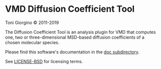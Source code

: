VMD Diffusion Coefficient Tool
================================

Toni Giorgino © 2011-2019

The Diffusion Coefficient Tool is an analysis plugin for VMD that
computes one, two or three-dimensional MSD-based diffusion
coefficients of a chosen molecular species.

Please find this software's documentation in the [doc subdirectory](doc).

See [LICENSE-BSD](doc/LICENSE-BSD) for licensing terms. 
